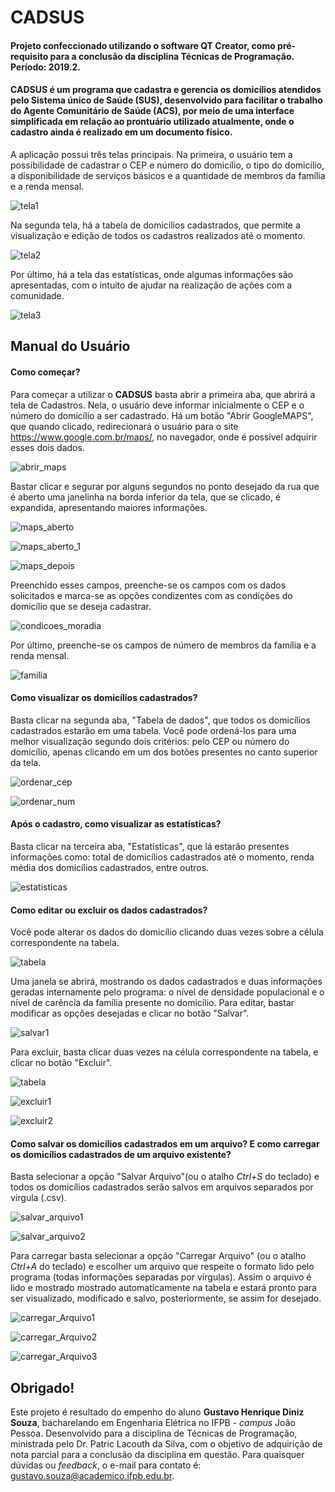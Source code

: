 # CADSUS
#### Projeto confeccionado utilizando o software QT Creator, como pré-requisito para a conclusão da disciplina Técnicas de Programação. Período: 2019.2. 
#### CADSUS é um programa que cadastra e gerencia os domicílios atendidos pelo Sistema único de Saúde (SUS), desenvolvido para facilitar o trabalho do Agente Comunitário de Saúde (ACS), por meio de uma interface simplificada em relação ao prontuário utilizado atualmente, onde o cadastro ainda é realizado em um documento físico.

A aplicação possui três telas principais. Na primeira, o usuário tem a possibilidade de cadastrar o CEP e número do domicílio, o tipo do domicílio, a disponibilidade de serviços básicos e a quantidade de membros da família e a renda mensal.

![tela1](https://github.com/sustavos/Projeto_final_1_QT/blob/master/IMAGENS/tela_inicial_1.png)

Na segunda tela, há a tabela de domicílios cadastrados, que permite a visualização e edição de todos os cadastros realizados até o momento.

![tela2](https://github.com/sustavos/Projeto_final_1_QT/blob/master/IMAGENS/tela_inicial_2.png)

Por último, há a tela das estatísticas, onde algumas informações são apresentadas, com o intuito de ajudar na realização de ações com a comunidade.

![tela3](https://github.com/sustavos/Projeto_final_1_QT/blob/master/IMAGENS/tela_inicial_3.png)

## Manual do Usuário
#### Como começar?
Para começar a utilizar o **CADSUS** basta abrir a primeira aba, que abrirá a tela de Cadastros. Nela, o usuário deve informar inicialmente o CEP e o número do domicílio a ser cadastrado. 
Há um botão "Abrir GoogleMAPS", que quando clicado, redirecionará o usuário para o site https://www.google.com.br/maps/, no navegador, onde é possível adquirir esses dois dados. 

![abrir_maps](https://github.com/sustavos/Projeto_final_1_QT/blob/master/IMAGENS/abrir_maps.png)

Bastar clicar e segurar por alguns segundos no ponto desejado da rua que é aberto uma janelinha na borda inferior da tela, que se clicado, é expandida, apresentando maiores informações. 

![maps_aberto](https://github.com/sustavos/Projeto_final_1_QT/blob/master/IMAGENS/maps_aberto.png)

![maps_aberto_1](https://github.com/sustavos/Projeto_final_1_QT/blob/master/IMAGENS/maps_aberto_1.png)

![maps_depois](https://github.com/sustavos/Projeto_final_1_QT/blob/master/IMAGENS/depois_maps.png)

Preenchido esses campos, preenche-se os campos com os dados solicitados e marca-se as opções condizentes com as condições do domicílio que se deseja cadastrar.

![condicoes_moradia](https://github.com/sustavos/Projeto_final_1_QT/blob/master/IMAGENS/condicoes_moradia.png)

Por último, preenche-se os campos de número de membros da família e a renda mensal.

![familia](https://github.com/sustavos/Projeto_final_1_QT/blob/master/IMAGENS/familia.png)

#### Como visualizar os domicílios cadastrados?
Basta clicar na segunda aba, "Tabela de dados", que todos os domicílios cadastrados estarão em uma tabela. Você pode ordená-los para uma melhor visualização segundo dois critérios: pelo CEP ou número do domicílio, apenas clicando em um dos botões presentes no canto superior da tela.

![ordenar_cep](https://github.com/sustavos/Projeto_final_1_QT/blob/master/IMAGENS/ordenar_cep.png)

![ordenar_num](https://github.com/sustavos/Projeto_final_1_QT/blob/master/IMAGENS/ordenar_num.png)

#### Após o cadastro, como visualizar as estatísticas?
Basta clicar na terceira aba, "Estatísticas", que lá estarão presentes informações como: total de domicílios cadastrados até o momento, renda média dos domicílios cadastrados, entre outros.

![estatisticas](https://github.com/sustavos/Projeto_final_1_QT/blob/master/IMAGENS/estatisticas.png)

#### Como editar ou excluir os dados cadastrados?
Você pode alterar os dados do domicílio clicando duas vezes sobre a célula correspondente na tabela.

![tabela](https://github.com/sustavos/Projeto_final_1_QT/blob/master/IMAGENS/tabela.png)

Uma janela se abrirá, mostrando os dados cadastrados e duas informações geradas internamente pelo programa: o nível de densidade populacional e o nível de carência da família presente no domicílio. Para editar, bastar modificar as opções desejadas e clicar no botão "Salvar".

![salvar1](https://github.com/sustavos/Projeto_final_1_QT/blob/master/IMAGENS/salvar1.png)

Para excluir, basta clicar duas vezes na célula correspondente na tabela, e clicar no botão "Excluir".

![tabela](https://github.com/sustavos/Projeto_final_1_QT/blob/master/IMAGENS/tabela.png)

![excluir1](https://github.com/sustavos/Projeto_final_1_QT/blob/master/IMAGENS/excluir1.png)

![excluir2](https://github.com/sustavos/Projeto_final_1_QT/blob/master/IMAGENS/excluir2.png)

#### Como salvar os domicílios cadastrados em um arquivo? E como carregar os domicílios cadastrados de um arquivo existente?

Basta selecionar a opção "Salvar Arquivo"(ou o atalho *Ctrl+S* do teclado) e todos os domicílios cadastrados serão salvos em arquivos separados por vírgula (.csv).

![salvar_arquivo1](https://github.com/sustavos/Projeto_final_1_QT/blob/master/IMAGENS/salvar_arquivo1.png)

![salvar_arquivo2](https://github.com/sustavos/Projeto_final_1_QT/blob/master/IMAGENS/SALvar_arquivo2.png)

Para carregar basta selecionar a opção "Carregar Arquivo" (ou o atalho *Ctrl+A* do teclado) e escolher um arquivo que respeite o formato lido pelo programa (todas informações separadas por vírgulas). Assim o arquivo é lido e mostrado mostrado automaticamente na tabela e estará pronto para ser visualizado, modificado e salvo, posteriormente, se assim for desejado.

![carregar_Arquivo1](https://github.com/sustavos/Projeto_final_1_QT/blob/master/IMAGENS/carregar_Arquivo1.png)

![carregar_Arquivo2](https://github.com/sustavos/Projeto_final_1_QT/blob/master/IMAGENS/carregar_arquivo2.png)

![carregar_Arquivo3](https://github.com/sustavos/Projeto_final_1_QT/blob/master/IMAGENS/carregar_Arquivo3.png)

## Obrigado!

Este projeto é resultado do empenho do aluno **Gustavo Henrique Diniz Souza**, bacharelando em Engenharia Elétrica no IFPB - *campus* João Pessoa. Desenvolvido para a disciplina de Técnicas de Programação, ministrada pelo Dr. Patric Lacouth da Silva, com o objetivo de adquirição de nota parcial para a conclusão da disciplina em questão. Para quaisquer dúvidas ou *feedback*, o e-mail para contato é: gustavo.souza@academico.ifpb.edu.br. 
